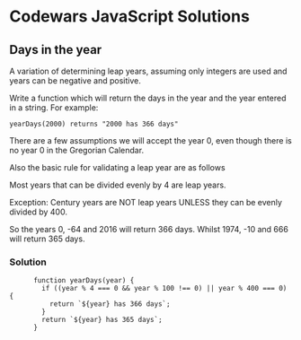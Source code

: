 # Codewars JavaScript Solutions

## Days in the year

A variation of determining leap years, assuming only integers are used and years can be negative and positive.

Write a function which will return the days in the year and the year entered in a string. For example:

`yearDays(2000) returns "2000 has 366 days"`

There are a few assumptions we will accept the year 0, even though there is no year 0 in the Gregorian Calendar.

Also the basic rule for validating a leap year are as follows

Most years that can be divided evenly by 4 are leap years.

Exception: Century years are NOT leap years UNLESS they can be evenly divided by 400.

So the years 0, -64 and 2016 will return 366 days. Whilst 1974, -10 and 666 will return 365 days.

### Solution

```
      function yearDays(year) {
        if ((year % 4 === 0 && year % 100 !== 0) || year % 400 === 0) {
          return `${year} has 366 days`;
        }
        return `${year} has 365 days`;
      }

```
